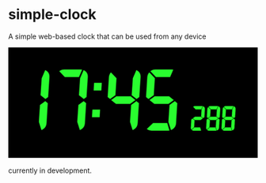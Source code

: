 # simple-clock
A simple web-based clock that can be used from any device

![img](res/sample_img.png)

currently in development.

